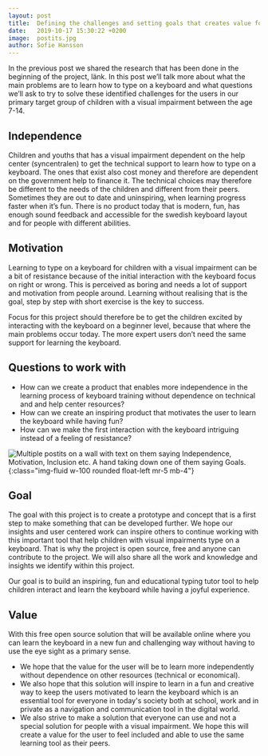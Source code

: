 ```yaml
---
layout: post
title:  Defining the challenges and setting goals that creates value for the user
date:   2019-10-17 15:30:22 +0200
image:  postits.jpg
author: Sofie Hansson
---
```


In the previous post we shared the research that has been done in the beginning of the project, länk. In this post we’ll talk more about what the main problems are to learn how to type on a keyboard and what questions we’ll ask to try to solve these identified challenges for the users in our primary target group of children with a visual impairment between the age 7-14.

## Independence
Children and youths that has a visual impairment dependent on the help center (syncentralen) to get the technical support to learn how to type on a keyboard. The ones that exist also cost money and therefore are dependent on the government help to finance it. The technical choices may therefore be different to the needs of the children and different from their peers. Sometimes they are out to date and uninspiring, when learning progress faster when it’s fun. There is no product today that is modern, fun, has enough sound feedback and accessible for the swedish keyboard layout and for people with different abilities.

## Motivation
Learning to type on a keyboard for children with a visual impairment can be a bit of resistance because of the initial interaction with the keyboard focus on right or wrong. This is perceived as boring and needs a lot of support and motivation from people around. Learning without realising that is the goal, step by step with short exercise is the key to success.

Focus for this project should therefore be to get the children excited by interacting with the keyboard on a beginner level, because that where the main problems occur today. The more expert users don’t need the same support for learning the keyboard.

## Questions to work with
* How can we create a product that enables more independence in the learning process of keyboard training without dependence on technical and and help center resources?
* How can we create an inspiring product that motivates the user to learn the keyboard while having fun?
* How can we make the first interaction with the keyboard intriguing instead of a feeling of resistance?

![Multiple postits on a wall with text on them saying Independence, Motivation, Inclusion etc. A hand taking down one of them saying Goals.][image1]{:class="img-fluid w-100 rounded float-left mr-5 mb-4"}

## Goal
The goal with this project is to create a prototype and concept that is a first step to make something that can be developed further. We hope our insights and user centered work can inspire others to continue working with this important tool that help children with visual impairments type on a keyboard. That is why the project is open source, free and anyone can contribute to the project. We will also share all the work and knowledge and insights we identify within this project.

Our goal is to build an inspiring, fun and educational typing tutor tool to help children interact and learn the keyboard while having a joyful experience.

## Value
With this free open source solution that will be available online where you can learn the keyboard in a new fun and challenging way without having to use the eye sight as a primary sense.

* We hope that the value for the user will be to learn more independently without dependence on other resources (technical or economical).
* We also hope that this solution will inspire to learn in a fun and creative way to keep the users motivated to learn the keyboard which is an essential tool for everyone in today's society both at school, work and in private as a navigation and communication tool in the digital world.
* We also strive to make a solution that everyone can use and not a special solution for people with a visual impairment. We hope this will create a value for the user to feel included and able to use the same learning tool as their peers.



[image1]: {{site.baseurl}}/assets/images/blog/postits.jpg
